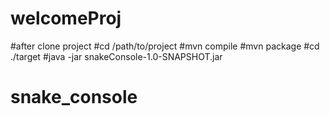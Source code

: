 # welcomeProj

#after clone project
    #cd /path/to/project
    #mvn compile
    #mvn package
    #cd ./target
    #java -jar snakeConsole-1.0-SNAPSHOT.jar
# snake_console
